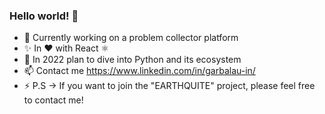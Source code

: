 ### Hello world! 👋
- 🔭 Currently working on a problem collector platform
- ✨ In ❤️ with React ⚛
- 🌱 In 2022 plan to dive into Python and its ecosystem
- 📫 Contact me https://www.linkedin.com/in/garbalau-in/
- ⚡  P.S -> If you want to join the "EARTHQUITE" project, please feel free to contact me!
<!--
**garbalau-github/garbalau-github** is a ✨ _special_ ✨ repository because its `README.md` (this file) appears on your GitHub profile.

Here are some ideas to get you started:

- 🔭 I’m currently working on ...
- 🌱 I’m currently learning ...
- 👯 I’m looking to collaborate on ...
- 🤔 I’m looking for help with ...
- 💬 Ask me about ...
- 📫 How to reach me: ...
- 😄 Pronouns: ...
- ⚡ Fun fact: ...
-->

